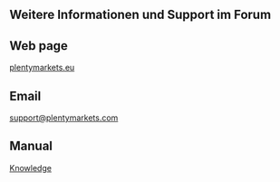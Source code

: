 ## Weitere Informationen und Support im Forum <a href="https://forum.plentymarkets.com/c/multi-channel/amazon" target="_blank"> <i class="fa fa-external-link" aria-hidden="true"></i></a>
<p></p>

## Web page
 
<a href="https://www.plentymarkets.eu/" target="_blank">plentymarkets.eu</a>
 
## Email
 
<a href="mailto:https://www.plentymarkets.eu/">support@plentymarkets.com</a>

## Manual

<a href="https://knowledge.plentymarkets.com/omni-channel/multi-channel/amazon/amazon-einrichten#4550" target="_blank">Knowledge</a>